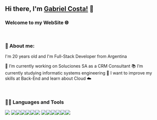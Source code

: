 ## Hi there, I'm [Gabriel Costa!](https://www.linkedin.com/in/cristian-gabriel-costa-1bb64a1b2/) 👋

### Welcome to my WebSite 🌐

<br />

### 🙂 About me:

I'm 20 years old and I'm Full-Stack Developer from Argentina

🔭 I’m currently working on Soluciones SA as a CRM Consultant
📚 I’m currently studying informatic systems engineering 
🌱 I want to improve my skills at Back-End and learn about Cloud ☁️

<br />

### 👨‍💻 Languages and Tools
<img src = "https://img.shields.io/badge/-HTML5-E34F26?style=flat&logo=html5&logoColor=white"> <img src = "https://img.shields.io/badge/-CSS3-1572B6?style=flat&logo=css3&logoColor=white"><img src="https://img.shields.io/badge/-Bootstrap-563D7C?style=flat&logo=bootstrap&logoColor=white"><img src="	https://img.shields.io/badge/JavaScript-323330?style=for-the-badge&logo=javascript&logoColor=F7DF1E"><img src="https://img.shields.io/badge/-Node.js-3C873A?style=flat&logo=Node.js&logoColor=white"><img src="https://img.shields.io/badge/MySQL-00000F?style=for-the-badge&logo=mysql&logoColor=white"><img src="http://img.shields.io/badge/-Java-F89820?style=flat&logo=java&logoColor=white"> <img src="https://img.shields.io/badge/C-00599C?style=for-the-badge&logo=c&logoColor=white"><img src="http://img.shields.io/badge/-Git-F1502F?style=flat&logo=git&logoColor=FFFFFF"><img src="http://img.shields.io/badge/-Github-000000?style=flat&logo=github&logoColor=FFFFFF"><img src="http://img.shields.io/badge/-VS%20Code-007ACC?style=flat&logo=visual%20studio%20code&logoColor=white"><img src="https://img.shields.io/badge/PHP-777BB4?style=flat&logo=php&logoColor=white"><img src="https://img.shields.io/badge/Laravel-FF2D20?style=flat&logo=laravel&logoColor=white">


<!--
**gabycosta04/gabycosta04** is a ✨ _special_ ✨ repository because its `README.md` (this file) appears on your GitHub profile.

Here are some ideas to get you started:

- 🔭 I’m currently working on ...
- 🌱 I’m currently learning ...
- 👯 I’m looking to collaborate on ...
- 🤔 I’m looking for help with ...
- 💬 Ask me about ...
- 📫 How to reach me: ...
- 😄 Pronouns: ...
- ⚡ Fun fact: ...
-->
